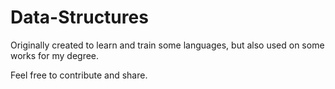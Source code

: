 # Data-Structures

Originally created to learn and train some languages, but also used on some works for my degree.

Feel free to contribute and share.
